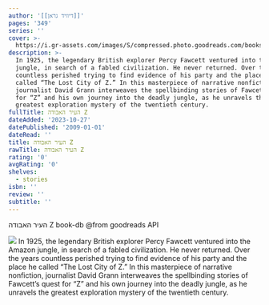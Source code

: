 ```yaml
---
author: '[[דיוויד גראן]]'
pages: '349'
series: ''
cover: >-
  https://i.gr-assets.com/images/S/compressed.photo.goodreads.com/books/1621694642l/58120734._SY475_.jpg
description: >-
  In 1925, the legendary British explorer Percy Fawcett ventured into the Amazon
  jungle, in search of a fabled civilization. He never returned. Over the years
  countless perished trying to find evidence of his party and the place he
  called “The Lost City of Z.” In this masterpiece of narrative nonfiction,
  journalist David Grann interweaves the spellbinding stories of Fawcett’s quest
  for “Z” and his own journey into the deadly jungle, as he unravels the
  greatest exploration mystery of the twentieth century.
fullTitle: העיר האבודה Z
dateAdded: '2023-10-27'
datePublished: '2009-01-01'
dateRead: ''
title: העיר האבודה Z
rawTitle: העיר האבודה Z
rating: '0'
avgRating: '0'
shelves:
  - stories
isbn: ''
review: ''
subtitle: ''
---
```

העיר האבודה Z book-db 
@from goodreads API

![](https:&#x2F;&#x2F;i.gr-assets.com&#x2F;images&#x2F;S&#x2F;compressed.photo.goodreads.com&#x2F;books&#x2F;1621694642l&#x2F;58120734._SY475_.jpg)
In 1925, the legendary British explorer Percy Fawcett ventured into the Amazon jungle, in search of a fabled civilization. He never returned. Over the years countless perished trying to find evidence of his party and the place he called “The Lost City of Z.” In this masterpiece of narrative nonfiction, journalist David Grann interweaves the spellbinding stories of Fawcett’s quest for “Z” and his own journey into the deadly jungle, as he unravels the greatest exploration mystery of the twentieth century.